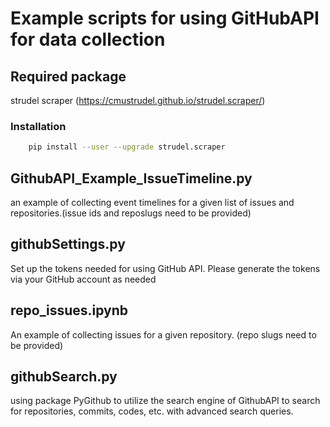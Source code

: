 # Example scripts for using GitHubAPI for data collection

## Required package
strudel scraper (https://cmustrudel.github.io/strudel.scraper/)

### Installation
```bash
    pip install --user --upgrade strudel.scraper

```
## GithubAPI_Example_IssueTimeline.py
an example of collecting event timelines for a given list of issues and repositories.(issue ids and reposlugs need to be provided)

## githubSettings.py 
Set up the tokens needed for using GitHub API. Please generate the tokens via your GitHub account as needed

## repo_issues.ipynb
An example of collecting issues for a given repository. (repo slugs need to be provided)

## githubSearch.py
using package PyGithub to utilize the search engine of GithubAPI to search for repositories, commits, codes, etc. with advanced search queries.
